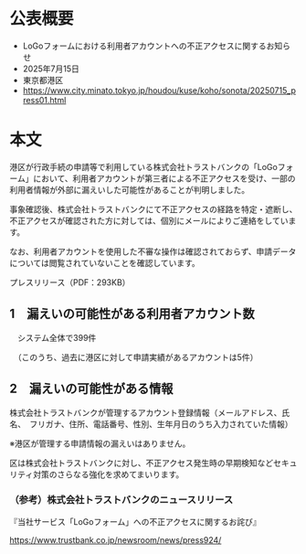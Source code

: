 # 公表概要
- LoGoフォームにおける利用者アカウントへの不正アクセスに関するお知らせ
- 2025年7月15日
- 東京都港区
- https://www.city.minato.tokyo.jp/houdou/kuse/koho/sonota/20250715_press01.html

# 本文
港区が行政手続の申請等で利用している株式会社トラストバンクの「LoGoフォーム」において、利用者アカウントが第三者による不正アクセスを受け、一部の利用者情報が外部に漏えいした可能性があることが判明しました。

事象確認後、株式会社トラストバンクにて不正アクセスの経路を特定・遮断し、不正アクセスが確認された方に対しては、個別にメールによりご連絡をしています。

なお、利用者アカウントを使用した不審な操作は確認されておらず、申請データについては閲覧されていないことを確認しています。

プレスリリース（PDF：293KB）

## 1　漏えいの可能性がある利用者アカウント数
　システム全体で399件

　（このうち、過去に港区に対して申請実績があるアカウントは5件）

## 2　漏えいの可能性がある情報
株式会社トラストバンクが管理するアカウント登録情報（メールアドレス、氏名、　フリガナ、住所、電話番号、性別、生年月日のうち入力されていた情報）

※港区が管理する申請情報の漏えいはありません。

区は株式会社トラストバンクに対し、不正アクセス発生時の早期検知などセキュリティ対策のさらなる強化を求めてまいります。


### （参考）株式会社トラストバンクのニュースリリース
『当社サービス「LoGoフォーム」への不正アクセスに関するお詫び』

https://www.trustbank.co.jp/newsroom/news/press924/
